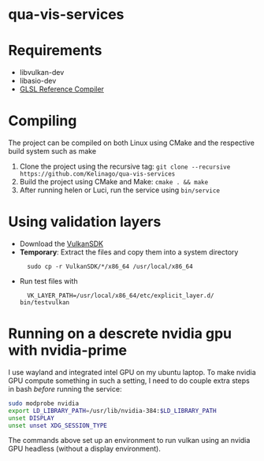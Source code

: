 # qua-vis-services

# Requirements

* libvulkan-dev
* libasio-dev
* [GLSL Reference Compiler](https://www.khronos.org/opengles/sdk/tools/Reference-Compiler/)

# Compiling

The project can be compiled on both Linux using CMake and the respective build system such as make

1. Clone the project using the recursive tag: `git clone --recursive https://github.com/Kelinago/qua-vis-services`
2. Build the project using CMake and Make: `cmake . && make`
3. After running helen or Luci, run the service using `bin/service`

# Using validation layers

* Download the [VulkanSDK](https://lunarg.com/vulkan-sdk/)
* **Temporary**: Extract the files and copy them into a system directory
  ```
    sudo cp -r VulkanSDK/*/x86_64 /usr/local/x86_64
  ```
* Run test files with
  ```
    VK_LAYER_PATH=/usr/local/x86_64/etc/explicit_layer.d/ bin/testvulkan
  ```

# Running on a descrete nvidia gpu with nvidia-prime

I use wayland and integrated intel GPU on my ubuntu laptop. To make nvidia GPU compute something in such a setting, I need to do couple extra steps in bash *before* running the service:
```bash
sudo modprobe nvidia
export LD_LIBRARY_PATH=/usr/lib/nvidia-384:$LD_LIBRARY_PATH
unset DISPLAY
unset unset XDG_SESSION_TYPE
```
The commands above set up an environment to run vulkan using an nvidia GPU headless (without a display environment). 
